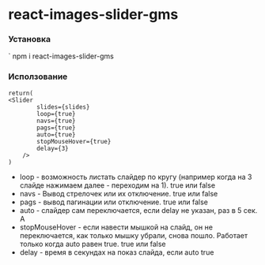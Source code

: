 ﻿# react-images-slider-gms

### Установка

` npm i react-images-slider-gms

### Исползование

```
return(
<Slider
        slides={slides}
        loop={true}
        navs={true}
        pags={true}
        auto={true}
        stopMouseHover={true}
        delay={3}
    />
)
```

- loop - возможность листать слайдер по кругу (например когда на 3 слайде нажимаем далее - переходим на   1). true или false
- navs - Вывод стрелочек или их отключение. true или false
- pags - вывод пагинации или отключение. true или false
- auto - слайдер сам переключается, если delay не указан, раз в 5 сек. А
- stopMouseHover - если навести мышкой на слайд, он не переключается, как только мышку убрали, снова пошло. Работает только когда auto равен true. true или false
- delay - время в секундах на показ слайда, если auto true
